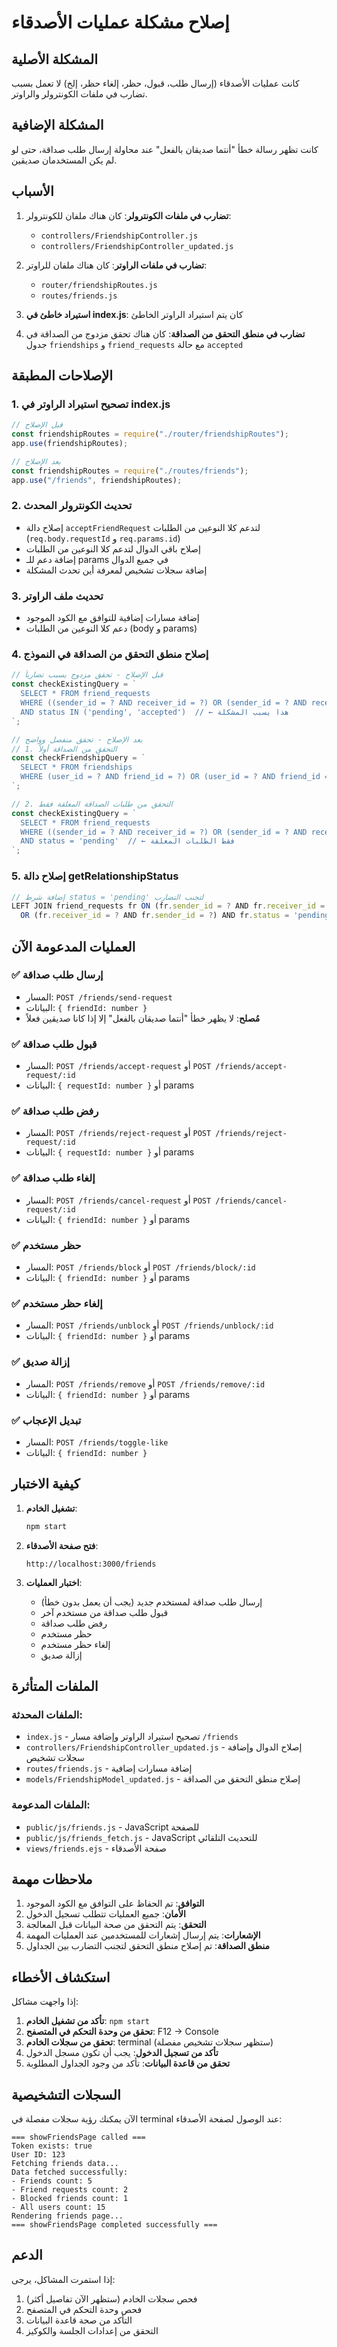 # إصلاح مشكلة عمليات الأصدقاء

## المشكلة الأصلية
كانت عمليات الأصدقاء (إرسال طلب، قبول، حظر، إلغاء حظر، إلخ) لا تعمل بسبب تضارب في ملفات الكونترولر والراوتر.

## المشكلة الإضافية
كانت تظهر رسالة خطأ "أنتما صديقان بالفعل" عند محاولة إرسال طلب صداقة، حتى لو لم يكن المستخدمان صديقين.

## الأسباب
1. **تضارب في ملفات الكونترولر**: كان هناك ملفان للكونترولر:
   - `controllers/FriendshipController.js`
   - `controllers/FriendshipController_updated.js`

2. **تضارب في ملفات الراوتر**: كان هناك ملفان للراوتر:
   - `router/friendshipRoutes.js`
   - `routes/friends.js`

3. **استيراد خاطئ في index.js**: كان يتم استيراد الراوتر الخاطئ

4. **تضارب في منطق التحقق من الصداقة**: كان هناك تحقق مزدوج من الصداقة في جدول `friendships` و `friend_requests` مع حالة `accepted`

## الإصلاحات المطبقة

### 1. تصحيح استيراد الراوتر في index.js
```javascript
// قبل الإصلاح
const friendshipRoutes = require("./router/friendshipRoutes");
app.use(friendshipRoutes);

// بعد الإصلاح
const friendshipRoutes = require("./routes/friends");
app.use("/friends", friendshipRoutes);
```

### 2. تحديث الكونترولر المحدث
- إصلاح دالة `acceptFriendRequest` لتدعم كلا النوعين من الطلبات (`req.body.requestId` و `req.params.id`)
- إصلاح باقي الدوال لتدعم كلا النوعين من الطلبات
- إضافة دعم للـ params في جميع الدوال
- إضافة سجلات تشخيص لمعرفة أين تحدث المشكلة

### 3. تحديث ملف الراوتر
- إضافة مسارات إضافية للتوافق مع الكود الموجود
- دعم كلا النوعين من الطلبات (body و params)

### 4. إصلاح منطق التحقق من الصداقة في النموذج
```javascript
// قبل الإصلاح - تحقق مزدوج يسبب تضارباً
const checkExistingQuery = `
  SELECT * FROM friend_requests 
  WHERE ((sender_id = ? AND receiver_id = ?) OR (sender_id = ? AND receiver_id = ?))
  AND status IN ('pending', 'accepted')  // ← هذا يسبب المشكلة
`;

// بعد الإصلاح - تحقق منفصل وواضح
// 1. التحقق من الصداقة أولاً
const checkFriendshipQuery = `
  SELECT * FROM friendships 
  WHERE (user_id = ? AND friend_id = ?) OR (user_id = ? AND friend_id = ?)
`;

// 2. التحقق من طلبات الصداقة المعلقة فقط
const checkExistingQuery = `
  SELECT * FROM friend_requests 
  WHERE ((sender_id = ? AND receiver_id = ?) OR (sender_id = ? AND receiver_id = ?))
  AND status = 'pending'  // ← فقط الطلبات المعلقة
`;
```

### 5. إصلاح دالة getRelationshipStatus
```javascript
// إضافة شرط status = 'pending' لتجنب التضارب
LEFT JOIN friend_requests fr ON (fr.sender_id = ? AND fr.receiver_id = ?) 
  OR (fr.receiver_id = ? AND fr.sender_id = ?) AND fr.status = 'pending'
```

## العمليات المدعومة الآن

### ✅ إرسال طلب صداقة
- المسار: `POST /friends/send-request`
- البيانات: `{ friendId: number }`
- **مُصلح**: لا يظهر خطأ "أنتما صديقان بالفعل" إلا إذا كانا صديقين فعلاً

### ✅ قبول طلب صداقة
- المسار: `POST /friends/accept-request` أو `POST /friends/accept-request/:id`
- البيانات: `{ requestId: number }` أو params

### ✅ رفض طلب صداقة
- المسار: `POST /friends/reject-request` أو `POST /friends/reject-request/:id`
- البيانات: `{ requestId: number }` أو params

### ✅ إلغاء طلب صداقة
- المسار: `POST /friends/cancel-request` أو `POST /friends/cancel-request/:id`
- البيانات: `{ friendId: number }` أو params

### ✅ حظر مستخدم
- المسار: `POST /friends/block` أو `POST /friends/block/:id`
- البيانات: `{ friendId: number }` أو params

### ✅ إلغاء حظر مستخدم
- المسار: `POST /friends/unblock` أو `POST /friends/unblock/:id`
- البيانات: `{ friendId: number }` أو params

### ✅ إزالة صديق
- المسار: `POST /friends/remove` أو `POST /friends/remove/:id`
- البيانات: `{ friendId: number }` أو params

### ✅ تبديل الإعجاب
- المسار: `POST /friends/toggle-like`
- البيانات: `{ friendId: number }`

## كيفية الاختبار

1. **تشغيل الخادم**:
   ```bash
   npm start
   ```

2. **فتح صفحة الأصدقاء**:
   ```
   http://localhost:3000/friends
   ```

3. **اختبار العمليات**:
   - إرسال طلب صداقة لمستخدم جديد (يجب أن يعمل بدون خطأ)
   - قبول طلب صداقة من مستخدم آخر
   - رفض طلب صداقة
   - حظر مستخدم
   - إلغاء حظر مستخدم
   - إزالة صديق

## الملفات المتأثرة

### الملفات المحدثة:
- `index.js` - تصحيح استيراد الراوتر وإضافة مسار `/friends`
- `controllers/FriendshipController_updated.js` - إصلاح الدوال وإضافة سجلات تشخيص
- `routes/friends.js` - إضافة مسارات إضافية
- `models/FriendshipModel_updated.js` - إصلاح منطق التحقق من الصداقة

### الملفات المدعومة:
- `public/js/friends.js` - JavaScript للصفحة
- `public/js/friends_fetch.js` - JavaScript للتحديث التلقائي
- `views/friends.ejs` - صفحة الأصدقاء

## ملاحظات مهمة

1. **التوافق**: تم الحفاظ على التوافق مع الكود الموجود
2. **الأمان**: جميع العمليات تتطلب تسجيل الدخول
3. **التحقق**: يتم التحقق من صحة البيانات قبل المعالجة
4. **الإشعارات**: يتم إرسال إشعارات للمستخدمين عند العمليات المهمة
5. **منطق الصداقة**: تم إصلاح منطق التحقق لتجنب التضارب بين الجداول

## استكشاف الأخطاء

إذا واجهت مشاكل:

1. **تأكد من تشغيل الخادم**: `npm start`
2. **تحقق من وحدة التحكم في المتصفح**: F12 → Console
3. **تحقق من سجلات الخادم**: terminal (ستظهر سجلات تشخيص مفصلة)
4. **تأكد من تسجيل الدخول**: يجب أن تكون مسجل الدخول
5. **تحقق من قاعدة البيانات**: تأكد من وجود الجداول المطلوبة

## السجلات التشخيصية

الآن يمكنك رؤية سجلات مفصلة في terminal عند الوصول لصفحة الأصدقاء:
```
=== showFriendsPage called ===
Token exists: true
User ID: 123
Fetching friends data...
Data fetched successfully:
- Friends count: 5
- Friend requests count: 2
- Blocked friends count: 1
- All users count: 15
Rendering friends page...
=== showFriendsPage completed successfully ===
```

## الدعم

إذا استمرت المشاكل، يرجى:
1. فحص سجلات الخادم (ستظهر الآن تفاصيل أكثر)
2. فحص وحدة التحكم في المتصفح
3. التأكد من صحة قاعدة البيانات
4. التحقق من إعدادات الجلسة والكوكيز 